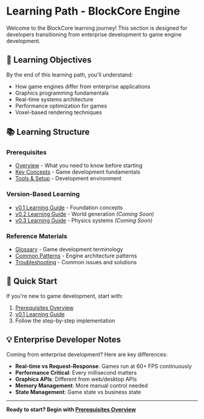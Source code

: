 # Learning Path - BlockCore Engine

Welcome to the BlockCore learning journey! This section is designed for developers transitioning from enterprise development to game engine development.

## 🎯 Learning Objectives

By the end of this learning path, you'll understand:
- How game engines differ from enterprise applications
- Graphics programming fundamentals
- Real-time systems architecture
- Performance optimization for games
- Voxel-based rendering techniques

## 📚 Learning Structure

### Prerequisites
- [Overview](prerequisites/overview.md) - What you need to know before starting
- [Key Concepts](prerequisites/concepts.md) - Game development fundamentals
- [Tools & Setup](prerequisites/tools-setup.md) - Development environment

### Version-Based Learning
- [v0.1 Learning Guide](v0.1/what-you-will-learn.md) - Foundation concepts
- [v0.2 Learning Guide](v0.2/what-you-will-learn.md) - World generation *(Coming Soon)*
- [v0.3 Learning Guide](v0.3/what-you-will-learn.md) - Physics systems *(Coming Soon)*

### Reference Materials
- [Glossary](reference/glossary.md) - Game development terminology
- [Common Patterns](reference/common-patterns.md) - Engine architecture patterns
- [Troubleshooting](reference/troubleshooting.md) - Common issues and solutions

## 🚀 Quick Start

If you're new to game development, start with:
1. [Prerequisites Overview](prerequisites/overview.md)
2. [v0.1 Learning Guide](v0.1/what-you-will-learn.md)
3. Follow the step-by-step implementation

## 💡 Enterprise Developer Notes

Coming from enterprise development? Here are key differences:
- **Real-time vs Request-Response**: Games run at 60+ FPS continuously
- **Performance Critical**: Every millisecond matters
- **Graphics APIs**: Different from web/desktop APIs
- **Memory Management**: More manual control needed
- **State Management**: Game state vs business state

---

**Ready to start? Begin with [Prerequisites Overview](prerequisites/overview.md)**
